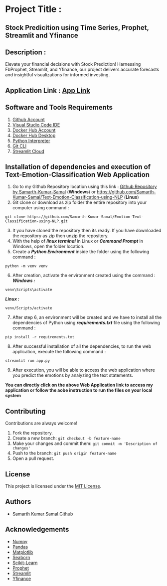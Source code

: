 # Project Title :
## Stock Predicition using Time Series, Prophet, Streamlit and Yfinance  
  
## Description :
Elevate your financial decisions with Stock Prediction! Harnessing FbProphet, Streamlit, and Yfinance, our project delivers accurate forecasts and insightful visualizations for informed investing.

## Application Link : [App Link](https://sam-stock-prediction-app.streamlit.app/)

## Software and Tools Requirements
1. [Github Account](https://github.com/)
2. [Visual Studio Code IDE](https://code.visualstudio.com/)
3. [Docker Hub Account](https://hub.docker.com/)
4. [Docker Hub Desktop](https://docs.docker.com/desktop/install/windows-install/)
5. [Python Interpreter](https://www.python.org/downloads/)
6. [Git CLI](https://git-scm.com/downloads)
7. [Streamlit Cloud](https://streamlit.io/cloud)

## Installation of dependencies and execution of Text-Emotion-Classification Web Application

1. Go to my Github Repository location using this link : [Github Repository by Samarth-Kumar-Samal](https://github.com/Samarth-Kumar-Samal/Text-Emotion-Classification-using-NLP) (**Windows**) or https://github.com/Samarth-Kumar-Samal/Text-Emotion-Classification-using-NLP (**Linux**)
2. Git clone or download as zip folder the entire repository into your computer using command :
```
git clone https://github.com/Samarth-Kumar-Samal/Emotion-Text-Classification-using-NLP.git
```
3. It you have cloned the repository then its ready. If you have downloaded the repository as zip then unzip the repository.
4. With the help of ***linux terminal*** in Linux or ***Command Prompt*** in Windows, open the folder location.
5. Create a ***Python Environment*** inside the folder using the following command :
```
python -m venv venv
``` 
6. After creation, activate the environment created using the command :
***Windows :***
```
venv\Scripts\activate
```
***Linux :***
```
venv/Scripts/activate
```
7. After step 6, an environment will be created and we have to install all the dependencies of Python using ***requirements.txt*** file using the following command :
```
pip install -r requirements.txt
```
8. After successful installation of all the dependencies, to run the web application, execute the following command :
```
streamlit run app.py
```
9. After execution, you will be able to access the web application where you predict the emotions by analyzing the text statements.


**You can directly click on the above Web Application link to access my application or follow the aobe instruction to run the files on your local system**


## Contributing

Contributions are always welcome!

1. Fork the repository.
2. Create a new branch: `git checkout -b feature-name`
3. Make your changes and commit them: `git commit -m 'Description of changes'`
4. Push to the branch: `git push origin feature-name`
5. Open a pull request.  
  



## License

This project is licensed under the [MIT License](LICENSE).  
  



## Authors

- [Samarth Kumar Samal Github](https://github.com/Samarth-Kumar-Samal)  
  



## Acknowledgements

 - [Numpy](https://numpy.org/doc/stable/)
 - [Pandas](https://pandas.pydata.org/docs/)
 - [Matplotlib](https://matplotlib.org/stable/index.html)
 - [Seaborn](https://seaborn.pydata.org/) 
 - [Scikit-Learn](https://scikit-learn.org/stable/modules/classes.html)
 - [Prophet](https://facebook.github.io/prophet/docs/quick_start.html)
 - [Streamlit](https://docs.streamlit.io/)
 - [Yfinance](https://pypi.org/project/yfinance/)

